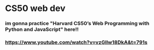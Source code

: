 # CS50 web dev

### im gonna practice "Harvard CS50’s Web Programming with Python and JavaScript" here!!

### https://www.youtube.com/watch?v=vzGllw18DkA&t=791s
